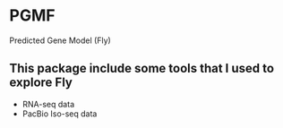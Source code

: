 # PGMF
Predicted Gene Model (Fly)

## This package include some tools that I used to explore Fly
* RNA-seq data<br>
* PacBio Iso-seq data<br>



